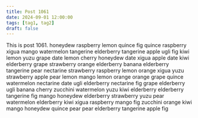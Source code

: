 ```yaml
---
title: Post 1061
date: 2024-09-01 12:00:00
tags: [tag1, tag2]
draft: false
---
```

This is post 1061.
honeydew
raspberry
lemon
quince
fig
quince
raspberry
xigua
mango
watermelon
tangerine
elderberry
tangerine
apple
ugli
fig
kiwi
lemon
yuzu
grape
date
lemon
cherry
honeydew
date
xigua
apple
date
kiwi
elderberry
grape
strawberry
orange
elderberry
banana
elderberry
tangerine
pear
nectarine
strawberry
raspberry
lemon
orange
xigua
yuzu
strawberry
apple
pear
lemon
mango
lemon
orange
orange
grape
quince
watermelon
nectarine
date
ugli
elderberry
nectarine
fig
grape
elderberry
ugli
banana
cherry
zucchini
watermelon
yuzu
kiwi
elderberry
elderberry
tangerine
fig
mango
honeydew
elderberry
strawberry
yuzu
pear
watermelon
elderberry
kiwi
xigua
raspberry
mango
fig
zucchini
orange
kiwi
mango
honeydew
quince
pear
pear
elderberry
tangerine
apple
fig
